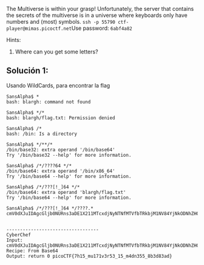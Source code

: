 The Multiverse is within your grasp! Unfortunately, the server that contains the secrets of the multiverse is in a universe where keyboards only have numbers and (most) symbols.
`ssh -p 55790 ctf-player@mimas.picoctf.net`Use password: `6abf4a82`

Hints:
1. Where can you get some letters?

## Solución 1:
Usando WildCards, para encontrar la flag
```
SansAlpha$ *
bash: blargh: command not found

SansAlpha$ */*
bash: blargh/flag.txt: Permission denied

SansAlpha$ /*
bash: /bin: Is a directory

SansAlpha$ */**/*
/bin/base32: extra operand '/bin/base64'
Try '/bin/base32 --help' for more information.

SansAlpha$ /*/????64 */*
/bin/base64: extra operand '/bin/x86_64'
Try '/bin/base64 --help' for more information.

SansAlpha$ /*/???[!_]64 */*
/bin/base64: extra operand 'blargh/flag.txt'
Try '/bin/base64 --help' for more information.

SansAlpha$ /*/???[!_]64 */????.*
cmV0dXJuIDAgcGljb0NURns3aDE1X211MTcxdjNyNTNfMTVfbTRkbjM1NV84YjNkODNhZH0=


----------------------------------
CyberChef
Input: cmV0dXJuIDAgcGljb0NURns3aDE1X211MTcxdjNyNTNfMTVfbTRkbjM1NV84YjNkODNhZH0=
Recipe: From Base64
Output: return 0 picoCTF{7h15_mu171v3r53_15_m4dn355_8b3d83ad}
```